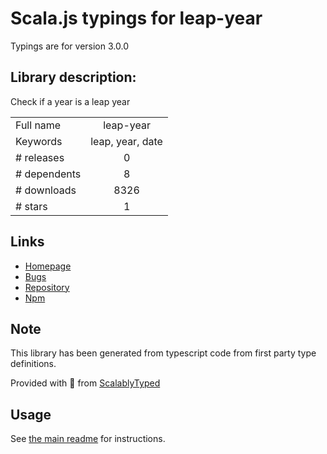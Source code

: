 
# Scala.js typings for leap-year

Typings are for version 3.0.0

## Library description:
Check if a year is a leap year

|                    |                 |
| ------------------ | :-------------: |
| Full name          | leap-year |
| Keywords           | leap, year, date |
| # releases         | 0 |
| # dependents       | 8 |
| # downloads        | 8326 |
| # stars            | 1 |

## Links
- [Homepage](https://github.com/sindresorhus/leap-year#readme)
- [Bugs](https://github.com/sindresorhus/leap-year/issues)
- [Repository](https://github.com/sindresorhus/leap-year)
- [Npm](https://www.npmjs.com/package/leap-year)
    


## Note
This library has been generated from typescript code from first party type definitions.

Provided with :purple_heart: from [ScalablyTyped](https://github.com/oyvindberg/ScalablyTyped)

## Usage
See [the main readme](../../readme.md) for instructions.


